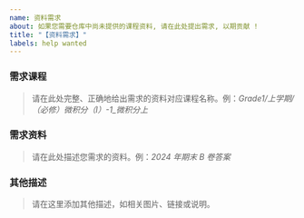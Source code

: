 ```yaml
---
name: 资料需求
about: 如果您需要仓库中尚未提供的课程资料, 请在此处提出需求, 以期贡献 !
title: "【资料需求】"
labels: help wanted
---
```


### 需求课程

> 请在此处完整、正确地给出需求的资料对应课程名称。例：*Grade1/上学期/（必修）微积分（Ⅰ）-1_微积分上*



### 需求资料

> 请在此处描述您需求的资料。例：*2024 年期末 B 卷答案*



### 其他描述

> 请在这里添加其他描述，如相关图片、链接或说明。
